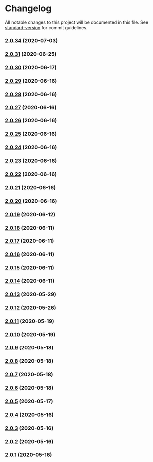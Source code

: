 # Changelog

All notable changes to this project will be documented in this file. See [standard-version](https://github.com/conventional-changelog/standard-version) for commit guidelines.

### [2.0.34](https://github.com///compare/v0.0.9...v2.0.34) (2020-07-03)

### [2.0.31](https://github.com/packdigital/ripperoni-utilities/compare/v2.0.30...v2.0.31) (2020-06-25)



### [2.0.30](https://github.com/packdigital/ripperoni-utilities/compare/v2.0.29...v2.0.30) (2020-06-17)



### [2.0.29](https://github.com/packdigital/ripperoni-utilities/compare/v2.0.28...v2.0.29) (2020-06-16)



### [2.0.28](https://github.com/packdigital/ripperoni-utilities/compare/v2.0.27...v2.0.28) (2020-06-16)



### [2.0.27](https://github.com/packdigital/ripperoni-utilities/compare/v2.0.26...v2.0.27) (2020-06-16)



### [2.0.26](https://github.com/packdigital/ripperoni-utilities/compare/v2.0.25...v2.0.26) (2020-06-16)



### [2.0.25](https://github.com/packdigital/ripperoni-utilities/compare/v2.0.24...v2.0.25) (2020-06-16)



### [2.0.24](https://github.com/packdigital/ripperoni-utilities/compare/v2.0.23...v2.0.24) (2020-06-16)



### [2.0.23](https://github.com/packdigital/ripperoni-utilities/compare/v2.0.22...v2.0.23) (2020-06-16)



### [2.0.22](https://github.com/packdigital/ripperoni-utilities/compare/v2.0.21...v2.0.22) (2020-06-16)



### [2.0.21](https://github.com/packdigital/ripperoni-utilities/compare/v2.0.20...v2.0.21) (2020-06-16)



### [2.0.20](https://github.com/packdigital/ripperoni-utilities/compare/v2.0.19...v2.0.20) (2020-06-16)



### [2.0.19](https://github.com/packdigital/ripperoni-utilities/compare/v2.0.18...v2.0.19) (2020-06-12)



### [2.0.18](https://github.com/packdigital/ripperoni-utilities/compare/v2.0.17...v2.0.18) (2020-06-11)



### [2.0.17](https://github.com/packdigital/ripperoni-utilities/compare/v2.0.16...v2.0.17) (2020-06-11)



### [2.0.16](https://github.com/packdigital/ripperoni-utilities/compare/v2.0.15...v2.0.16) (2020-06-11)



### [2.0.15](https://github.com/packdigital/ripperoni-utilities/compare/v2.0.14...v2.0.15) (2020-06-11)



### [2.0.14](https://github.com/packdigital/ripperoni-utilities/compare/v2.0.13...v2.0.14) (2020-06-11)



### [2.0.13](https://github.com/packdigital/ripperoni-utilities/compare/v2.0.12...v2.0.13) (2020-05-29)



### [2.0.12](https://github.com/packdigital/ripperoni-utilities/compare/v2.0.11...v2.0.12) (2020-05-26)



### [2.0.11](https://github.com/packdigital/ripperoni-utilities/compare/v2.0.10...v2.0.11) (2020-05-19)



### [2.0.10](https://github.com/packdigital/ripperoni-utilities/compare/v2.0.9...v2.0.10) (2020-05-19)



### [2.0.9](https://github.com/packdigital/ripperoni-utilities/compare/v2.0.8...v2.0.9) (2020-05-18)



### [2.0.8](https://github.com/packdigital/ripperoni-utilities/compare/v2.0.7...v2.0.8) (2020-05-18)



### [2.0.7](https://github.com/packdigital/ripperoni-utilities/compare/v2.0.6...v2.0.7) (2020-05-18)



### [2.0.6](https://github.com/packdigital/ripperoni-utilities/compare/v2.0.5...v2.0.6) (2020-05-18)



### [2.0.5](https://github.com/packdigital/ripperoni-utilities/compare/v2.0.4...v2.0.5) (2020-05-17)



### [2.0.4](https://github.com/packdigital/ripperoni-utilities/compare/v2.0.3...v2.0.4) (2020-05-16)



### [2.0.3](https://github.com/packdigital/ripperoni-utilities/compare/v2.0.2...v2.0.3) (2020-05-16)



### [2.0.2](https://github.com/packdigital/ripperoni-utilities/compare/v2.0.1...v2.0.2) (2020-05-16)



### 2.0.1 (2020-05-16)
